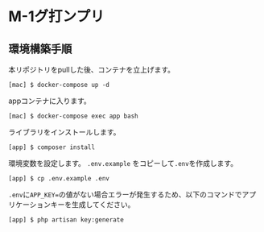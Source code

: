 # M-1グ打ンプリ
## 環境構築手順
本リポジトリをpullした後、コンテナを立上げます。
```
[mac] $ docker-compose up -d
```
appコンテナに入ります。
```
[mac] $ docker-compose exec app bash
```
ライブラリをインストールします。
```
[app] $ composer install
```
環境変数を設定します。
`.env.example` をコピーして`.env`を作成します。
```
[app] $ cp .env.example .env
```
`.env`に`APP_KEY=`の値がない場合エラーが発生するため、以下のコマンドでアプリケーションキーを生成してください。
```
[app] $ php artisan key:generate
```
